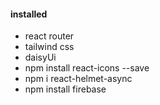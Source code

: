 #### installed
- react router
- tailwind css
- daisyUi
- npm install react-icons --save
- npm i react-helmet-async
- npm install firebase


